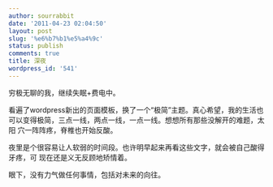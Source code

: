 ```yaml
---
author: sourrabbit
date: '2011-04-23 02:04:50'
layout: post
slug: '%e6%b7%b1%e5%a4%9c'
status: publish
comments: true
title: 深夜
wordpress_id: '541'
---
```


穷极无聊的我，继续失眠+费电中。

看遍了wordpress新出的页面模板，换了一个“极简”主题。真心希望，我的生活也可以变得极简，三点一线，两点一线，一点一线。想想所有那些没解开的难题，太阳
穴一阵阵疼，脊椎也开始反酸。

夜里是个很容易让人软弱的时间段。也许明早起来再看这些文字，就会被自己酸得牙疼，可 现在还是义无反顾地矫情着。

眼下，没有力气做任何事情，包括对未来的向往。

